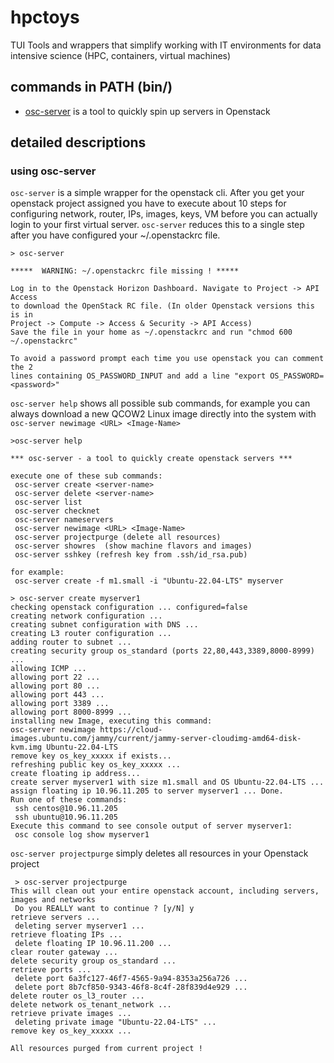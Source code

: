 # hpctoys

TUI Tools and wrappers that simplify working with IT environments for data intensive science (HPC, containers, virtual machines)

## commands in PATH (bin/)

* [osc-server](#using-osc-server) is a tool to quickly spin up servers in Openstack

## detailed descriptions 

### using osc-server 

`osc-server` is a simple wrapper for the openstack cli. After you get your openstack project assigned you have to execute about 10 steps for configuring network, router, IPs, images, keys, VM before you can actually login to your first virtual server. `osc-server` reduces this to a single step after you have configured your ~/.openstackrc file. 

```
> osc-server

*****  WARNING: ~/.openstackrc file missing ! *****

Log in to the Openstack Horizon Dashboard. Navigate to Project -> API Access
to download the OpenStack RC file. (In older Openstack versions this is in
Project -> Compute -> Access & Security -> API Access)
Save the file in your home as ~/.openstackrc and run "chmod 600 ~/.openstackrc"

To avoid a password prompt each time you use openstack you can comment the 2
lines containing OS_PASSWORD_INPUT and add a line "export OS_PASSWORD=<password>"
```

`osc-server help` shows all possible sub commands, for example you can always download a new QCOW2 Linux image directly into the system with `osc-server newimage <URL> <Image-Name>`

```
>osc-server help

*** osc-server - a tool to quickly create openstack servers ***

execute one of these sub commands:
 osc-server create <server-name>
 osc-server delete <server-name>
 osc-server list
 osc-server checknet
 osc-server nameservers
 osc-server newimage <URL> <Image-Name>
 osc-server projectpurge (delete all resources)
 osc-server showres  (show machine flavors and images)
 osc-server sshkey (refresh key from .ssh/id_rsa.pub)

for example:
 osc-server create -f m1.small -i "Ubuntu-22.04-LTS" myserver
```

```
> osc-server create myserver1
checking openstack configuration ... configured=false
creating network configuration ...
creating subnet configuration with DNS ...
creating L3 router configuration ...
adding router to subnet ...
creating security group os_standard (ports 22,80,443,3389,8000-8999) ...
allowing ICMP ...
allowing port 22 ...
allowing port 80 ...
allowing port 443 ...
allowing port 3389 ...
allowing port 8000-8999 ...
installing new Image, executing this command:
osc-server newimage https://cloud-images.ubuntu.com/jammy/current/jammy-server-cloudimg-amd64-disk-kvm.img Ubuntu-22.04-LTS
remove key os_key_xxxxx if exists...
refreshing public key os_key_xxxxx ...
create floating ip address...
create server myserver1 with size m1.small and OS Ubuntu-22.04-LTS ...
assign floating ip 10.96.11.205 to server myserver1 ... Done.
Run one of these commands:
 ssh centos@10.96.11.205
 ssh ubuntu@10.96.11.205
Execute this command to see console output of server myserver1:
 osc console log show myserver1
```

 `osc-server projectpurge` simply deletes all resources in your Openstack project 

```
 > osc-server projectpurge
This will clean out your entire openstack account, including servers, images and networks
 Do you REALLY want to continue ? [y/N] y
retrieve servers ...
 deleting server myserver1 ...
retrieve floating IPs ...
 delete floating IP 10.96.11.200 ...
clear router gateway ...
delete security group os_standard ...
retrieve ports ...
 delete port 6a3fc127-46f7-4565-9a94-8353a256a726 ...
 delete port 8b7cf850-9343-46f8-8c4f-28f839d4e929 ...
delete router os_l3_router ...
delete network os_tenant_network ...
retrieve private images ...
 deleting private image "Ubuntu-22.04-LTS" ...
remove key os_key_xxxxx ...

All resources purged from current project !
```
